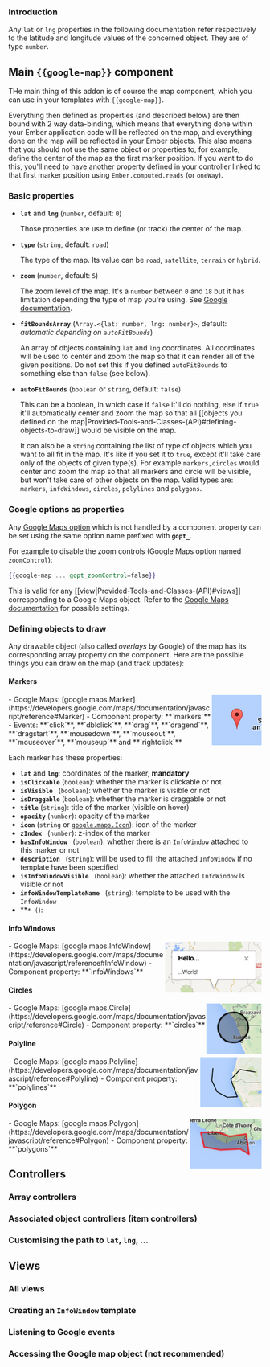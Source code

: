 ### Introduction

Any `lat` or `lng` properties in the following documentation refer respectively to the latitude and longitude values of the concerned object. They are of type `number`.


## Main `{{google-map}}` component

THe main thing of this addon is of course the map component, which you can use in your templates with `{{google-map}}`.

Everything then defined as properties (and described below) are then bound with 2 way data-binding, which means that everything done within your Ember application code will be reflected on the map, and everything done on the map will be reflected in your Ember objects. This also means that you should not use the same object or properties to, for example, define the center of the map as the first marker position. If you want to do this, you'll need to have another property defined in your controller linked to that first marker position using `Ember.computed.reads` (or `oneWay`).

### Basic properties

- **`lat`** and **`lng`** (`number`, default: `0`)

    Those properties are use to define (or track) the center of the map.

- **`type`** (`string`, default: `road`)

    The type of the map. Its value can be `road`, `satellite`, `terrain` or `hybrid`.

- **`zoom`** (`number`, default: `5`)

    The zoom level of the map. It's a `number` between `0` and `18` but it has limitation depending the type of map you're using. See [Google documentation](https://developers.google.com/maps/documentation/javascript/maxzoom).

- **`fitBoundsArray`** (`Array.<{lat: number, lng: number}>`, default: _automatic depending on `autoFitBounds`_)

    An array of objects containing `lat` and `lng` coordinates. All coordinates will be used to center and zoom the map so that it can render all of the given positions. Do not set this if you defined `autoFitBounds` to something else than `false` (see below).

- **`autoFitBounds`** (`boolean` or `string`, default: `false`)

    This can be a boolean, in which case if `false` it'll do nothing, else if `true` it'll automatically center and zoom the map so that all [[objects you defined on the map|Provided-Tools-and-Classes-(API)#defining-objects-to-draw]] would be visible on the map.

    It can also be a `string` containing the list of type of objects which you want to all fit in the map. It's like if you set it to `true`, except it'll take care only of the objects of given type(s). For example `markers,circles` would center and zoom the map so that all markers and circle will be visible, but won't take care of other objects on the map. Valid types are: `markers`, `infoWindows`, `circles`, `polylines` and `polygons`.


### Google options as properties

Any [Google Maps option](https://developers.google.com/maps/documentation/javascript/reference#MapOptions) which is not handled by a component property can be set using the same option name prefixed with **`gopt_`**.

For example to disable the zoom controls (Google Maps option named `zoomControl`):

```handlebars
{{google-map ... gopt_zoomControl=false}}
```

This is valid for any [[view|Provided-Tools-and-Classes-(API)#views]] corresponding to a Google Maps object. Refer to the [Google Maps documentation](https://developers.google.com/maps/documentation/javascript/reference) for possible settings.


### Defining objects to draw

Any drawable object (also called _overlays_ by Google) of the map has its corresponding array property on the component. Here are the possible things you can draw on the map (and track updates):


#### Markers
<img align="right" src="assets/marker.png" height="100">
- Google Maps: [google.maps.Marker](https://developers.google.com/maps/documentation/javascript/reference#Marker)
- Component property: **`markers`**
- Events: **`click`**, **`dblclick`**, **`drag`**, **`dragend`**, **`dragstart`**, **`mousedown`**, **`mouseout`**, **`mouseover`**, **`mouseup`** and **`rightclick`**

Each marker has these properties:

- **`lat`** and **`lng`**: coordinates of the marker, **mandatory**
- **`isClickable`** (`boolean`): whether the marker is clickable or not
- **`isVisible `** (`boolean`): whether the marker is visible or not
- **`isDraggable`** (`boolean`): whether the marker is draggable or not
- **`title`** (`string`): title of the marker (visible on hover)
- **`opacity`** (`number`): opacity of the marker
- **`icon`** (`string` or [`google.maps.Icon`](https://developers.google.com/maps/documentation/javascript/reference#Icon)): icon of the marker
- **`zIndex `** (`number`): z-index of the marker
- **`hasInfoWindow `** (`boolean`): whether there is an `InfoWindow` attached to this marker or not
- **`description `** (`string`): will be used to fill the attached `InfoWindow` if no template have been specified
- **`isInfoWindowVisible `** (`boolean`): whether the attached `InfoWindow` is visible or not
- **`infoWindowTemplateName `** (`string`): template to be used with the `InfoWindow`
- **``* (``): 

#### Info Windows
<img align="right" src="assets/info-window.png" height="100">
- Google Maps: [google.maps.InfoWindow](https://developers.google.com/maps/documentation/javascript/reference#InfoWindow)
- Component property: **`infoWindows`**

#### Circles
<img align="right" src="assets/circle.png" height="100">
- Google Maps: [google.maps.Circle](https://developers.google.com/maps/documentation/javascript/reference#Circle)
- Component property: **`circles`**

#### Polyline
<img align="right" src="assets/polyline.png" height="100">
- Google Maps: [google.maps.Polyline](https://developers.google.com/maps/documentation/javascript/reference#Polyline)
- Component property: **`polylines`**

#### Polygon
<img align="right" src="assets/polygon.png" height="100">
- Google Maps: [google.maps.Polygon](https://developers.google.com/maps/documentation/javascript/reference#Polygon)
- Component property: **`polygons`**


## Controllers

### Array controllers
### Associated object controllers (item controllers)
### Customising the path to `lat`, `lng`, ...


## Views

### All views
### Creating an `InfoWindow` template
### Listening to Google events
### Accessing the Google map object (not recommended)